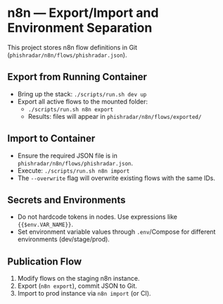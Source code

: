 # n8n — Export/Import and Environment Separation

This project stores n8n flow definitions in Git (`phishradar/n8n/flows/phishradar.json`).

## Export from Running Container
- Bring up the stack: `./scripts/run.sh dev up`
- Export all active flows to the mounted folder:
  - `./scripts/run.sh n8n export`
  - Results: files will appear in `phishradar/n8n/flows/exported/`

## Import to Container
- Ensure the required JSON file is in `phishradar/n8n/flows/phishradar.json`.
- Execute: `./scripts/run.sh n8n import`
- The `--overwrite` flag will overwrite existing flows with the same IDs.

## Secrets and Environments
- Do not hardcode tokens in nodes. Use expressions like `{{$env.VAR_NAME}}`.
- Set environment variable values through `.env`/Compose for different environments (dev/stage/prod).

## Publication Flow
1) Modify flows on the staging n8n instance.
2) Export (`n8n export`), commit JSON to Git.
3) Import to prod instance via `n8n import` (or CI).
